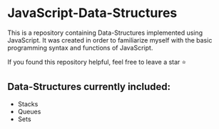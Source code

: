 # JavaScript-Data-Structures
This is a repository containing Data-Structures implemented using JavaScript. It was created in order to familiarize myself with the basic programming syntax and functions of JavaScript.

If you found this repository helpful, feel free to leave a star ⭐

## Data-Structures currently included:
- Stacks
- Queues
- Sets